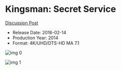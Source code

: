 # Kingsman: Secret Service

[Discussion Post](https://www.avsforum.com/threads/bass-eq-for-filtered-movies.2995212/post-56772394)

* Release Date: 2016-02-14
* Production Year: 2014
* Format: 4K/UHD/DTS-HD MA 7.1

![img 0](https://fanart.tv/fanart/movies/207703/moviethumb/kingsman-the-secret-service-557334f283b4e.jpg)

![img 1](https://i.imgur.com/VqspqnG.png)

